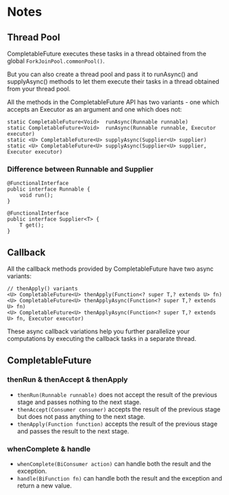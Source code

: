 # Notes

## Thread Pool
CompletableFuture executes these tasks in a thread obtained from the global `ForkJoinPool.commonPool()`.

But you can also create a thread pool and pass it to runAsync() and supplyAsync() methods to let them execute their tasks in a thread obtained from your thread pool.

All the methods in the CompletableFuture API has two variants - one which accepts an Executor as an argument and one which does not:
```
static CompletableFuture<Void>	runAsync(Runnable runnable)
static CompletableFuture<Void>	runAsync(Runnable runnable, Executor executor)
static <U> CompletableFuture<U>	supplyAsync(Supplier<U> supplier)
static <U> CompletableFuture<U>	supplyAsync(Supplier<U> supplier, Executor executor)
```

### Difference between Runnable and Supplier
```
@FunctionalInterface
public interface Runnable {
    void run();
}
```

```
@FunctionalInterface
public interface Supplier<T> {
    T get();
}
```

## Callback
All the callback methods provided by CompletableFuture have two async variants:
```
// thenApply() variants
<U> CompletableFuture<U> thenApply(Function<? super T,? extends U> fn)
<U> CompletableFuture<U> thenApplyAsync(Function<? super T,? extends U> fn)
<U> CompletableFuture<U> thenApplyAsync(Function<? super T,? extends U> fn, Executor executor)
```

These async callback variations help you further parallelize your computations by executing the callback tasks in a separate thread.

## CompletableFuture
### thenRun & thenAccept & thenApply
- `thenRun(Runnable runnable)` does not accept the result of the previous stage and passes nothing to the next stage.
- `thenAccept(Consumer consumer)` accepts the result of the previous stage but does not pass anything to the next stage.
- `thenApply(Function function)` accepts the result of the previous stage and passes the result to the next stage.

### whenComplete & handle
- `whenComplete(BiConsumer action)` can handle both the result and the exception.
- `handle(BiFunction fn)` can handle both the result and the exception and return a new value.
